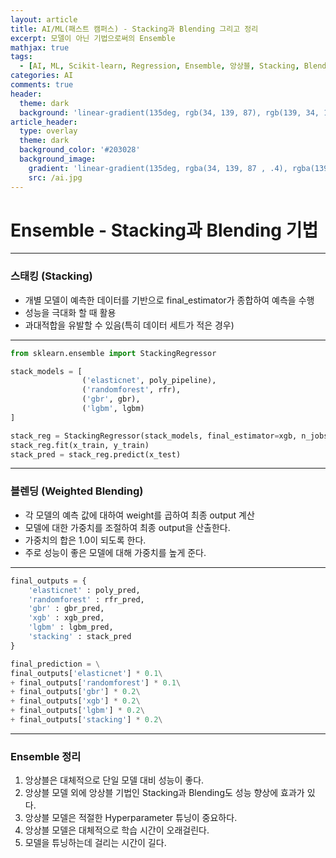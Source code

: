 ```yaml
---
layout: article
title: AI/ML(패스트 캠퍼스) - Stacking과 Blending 그리고 정리
excerpt: 모델이 아닌 기법으로써의 Ensemble
mathjax: true
tags:
  - [AI, ML, Scikit-learn, Regression, Ensemble, 앙상블, Stacking, Blending, Weighted Blending]
categories: AI
comments: true
header:
  theme: dark
  background: 'linear-gradient(135deg, rgb(34, 139, 87), rgb(139, 34, 139))'
article_header:
  type: overlay
  theme: dark
  background_color: '#203028'
  background_image:
    gradient: 'linear-gradient(135deg, rgba(34, 139, 87 , .4), rgba(139, 34, 139, .4))'
    src: /ai.jpg
---
```


# Ensemble - Stacking과 Blending 기법

---

### 스태킹 (Stacking)
- 개별 모델이 예측한 데이터를 기반으로 final_estimator가 종합하여 예측을 수행
- 성능을 극대화 할 때 활용
- 과대적합을 유발할 수 있음(특히 데이터 세트가 적은 경우)

---

``` python
from sklearn.ensemble import StackingRegressor

stack_models = [
                ('elasticnet', poly_pipeline),
                ('randomforest', rfr),
                ('gbr', gbr),
                ('lgbm', lgbm)
]

stack_reg = StackingRegressor(stack_models, final_estimator=xgb, n_jobs=-1)
stack_reg.fit(x_train, y_train)
stack_pred = stack_reg.predict(x_test)
```

---

### 블렌딩 (Weighted Blending)
- 각 모델의 예측 값에 대하여 weight를 곱하여 최종 output 계산
- 모델에 대한 가중치를 조절하여 최종 output을 산출한다.
- 가중치의 합은 1.0이 되도록 한다.
- 주로 성능이 좋은 모델에 대해 가중치를 높게 준다.

---

``` python
final_outputs = {
    'elasticnet' : poly_pred,
    'randomforest' : rfr_pred,
    'gbr' : gbr_pred,
    'xgb' : xgb_pred,
    'lgbm' : lgbm_pred,
    'stacking' : stack_pred
}

final_prediction = \
final_outputs['elasticnet'] * 0.1\
+ final_outputs['randomforest'] * 0.1\
+ final_outputs['gbr'] * 0.2\
+ final_outputs['xgb'] * 0.2\
+ final_outputs['lgbm'] * 0.2\
+ final_outputs['stacking'] * 0.2\
```

---

### Ensemble 정리

1. 앙상블은 대체적으로 단일 모델 대비 성능이 좋다.
2. 앙상블 모델 외에 앙상블 기법인 Stacking과 Blending도 성능 향상에 효과가 있다.
3. 앙상블 모델은 적절한 Hyperparameter 튜닝이 중요하다.
4. 앙상블 모델은 대체적으로 학습 시간이 오래걸린다.
5. 모델을 튜닝하는데 걸리는 시간이 길다.

